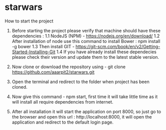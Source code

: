 # starwars
How to start the project
1.  Before starting the project please verify that machine should have these dependencies :
	1.1 NodeJS (NPM) - https://nodejs.org/en/download/
	1.2 After installation of node use this command to install Bower : npm install -g bower
	1.3 Then install GIT - https://git-scm.com/book/en/v2/Getting-Started-Installing-Git
	1.4 If you have already install these dependecies please check their version and update them to the latest stable version.
  
2.  Now clone or download the repository using - git clone https://github.com/aaarpit2/starwars.git
3.  Open the terminal and redirect to the folder when project has been cloned.
4.  Now give this command - npm start, first time it will take little time as it will install all require dependencies from internet.
5.  After all installation it will start the application on port 8000, so just go to the browser and open this url : http://localhost:8000, it will open the application and redirect to the default login page.
